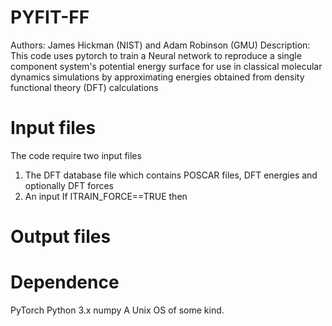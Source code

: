 # PYFIT-FF
Authors: James Hickman (NIST) and Adam Robinson (GMU) 
Description: 
This code uses pytorch to train a Neural network to reproduce a single component system's potential energy surface for use in classical molecular dynamics simulations by approximating energies obtained from density functional theory (DFT) calculations



# Input files
The code require two input files 
1) The DFT database file which contains POSCAR files, DFT energies and optionally DFT forces 
2) An input
If ITRAIN_FORCE==TRUE then 


# Output files
 

# Dependence 

PyTorch
Python 3.x
numpy
A Unix OS of some kind.
